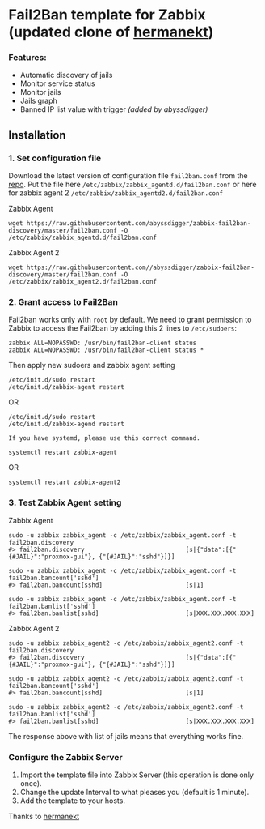 # Fail2Ban template for Zabbix (updated clone of [hermanekt](https://github.com/hermanekt/zabbix-fail2ban-discovery-))
### Features:

- Automatic discovery of jails
- Monitor service status
- Monitor jails
- Jails graph
- Banned IP list value with trigger _(added by abyssdigger)_

## Installation
### 1. Set configuration file
Download the latest version of configuration file `fail2ban.conf` from the [repo](https://github.com/abyssdigger/zabbix-fail2ban-discovery).
Put the file here `/etc/zabbix/zabbix_agentd.d/fail2ban.conf` or here for zabbix agent 2 `/etc/zabbix/zabbix_agentd2.d/fail2ban.conf`

Zabbix Agent
```console
wget https://raw.githubusercontent.com/abyssdigger/zabbix-fail2ban-discovery/master/fail2ban.conf -O /etc/zabbix/zabbix_agentd.d/fail2ban.conf
```
Zabbix Agent 2
```console
wget https://raw.githubusercontent.com//abyssdigger/zabbix-fail2ban-discovery/master/fail2ban.conf -O /etc/zabbix/zabbix_agent2.d/fail2ban.conf
```

### 2. Grant access to Fail2Ban
Fail2ban works only with `root` by default. We need to grant permission to Zabbix to access the Fail2ban by adding this 2 lines to `/etc/sudoers`:
```console
zabbix ALL=NOPASSWD: /usr/bin/fail2ban-client status
zabbix ALL=NOPASSWD: /usr/bin/fail2ban-client status *
```
Then apply new sudoers and zabbix agent setting
```console
/etc/init.d/sudo restart
/etc/init.d/zabbix-agent restart 
```
OR
```console
/etc/init.d/sudo restart
/etc/init.d/zabbix-agend restart
```
`If you have systemd, please use this correct command.`
```console
systemctl restart zabbix-agent
```
OR
```console
systemctl restart zabbix-agent2
```

### 3. Test Zabbix Agent setting

Zabbix Agent
```console
sudo -u zabbix zabbix_agent -c /etc/zabbix/zabbix_agent.conf -t fail2ban.discovery
#> fail2ban.discovery                            [s|{"data":[{"{#JAIL}":"proxmox-gui"}, {"{#JAIL}":"sshd"}]}]

sudo -u zabbix zabbix_agent -c /etc/zabbix/zabbix_agent.conf -t fail2ban.bancount['sshd']
#> fail2ban.bancount[sshd]                       [s|1]

sudo -u zabbix zabbix_agent -c /etc/zabbix/zabbix_agent.conf -t fail2ban.banlist['sshd']
#> fail2ban.banlist[sshd]                        [s|XXX.XXX.XXX.XXX]
```

Zabbix Agent 2
```console
sudo -u zabbix zabbix_agent2 -c /etc/zabbix/zabbix_agent2.conf -t fail2ban.discovery
#> fail2ban.discovery                            [s|{"data":[{"{#JAIL}":"proxmox-gui"}, {"{#JAIL}":"sshd"}]}]

sudo -u zabbix zabbix_agent2 -c /etc/zabbix/zabbix_agent2.conf -t fail2ban.bancount['sshd']
#> fail2ban.bancount[sshd]                       [s|1]

sudo -u zabbix zabbix_agent2 -c /etc/zabbix/zabbix_agent2.conf -t fail2ban.banlist['sshd']
#> fail2ban.banlist[sshd]                        [s|XXX.XXX.XXX.XXX]
```

The response above with list of jails means that everything works fine. 

### Configure the Zabbix Server
1. Import the template file into Zabbix Server (this operation is done only once).
2. Change the update Interval to what pleases you (default is 1 minute).
3. Add the template to your hosts.

Thanks to [hermanekt](https://github.com/hermanekt)
